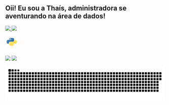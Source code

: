 ## Oii! Eu sou a Thaís, administradora se aventurando na área de dados!

<div>
  <a href="https://github.com/thaisflopes">
  <img height="100em" src="https://github-readme-stats.vercel.app/api?username=thaisflopes&show_icons=true&theme=ayu-mirage&include_all_commits=true&count_private=true"/>
  <img height="100em" src="https://github-readme-stats.vercel.app/api/top-langs/?username=thaisflopes&layout=compact&langs_count=7&theme=ayu-mirage"/>
</div>
  
<div style="display: inline_block"><br>
  <img align="center" alt="Python" height="30" width="40" src="https://raw.githubusercontent.com/devicons/devicon/master/icons/python/python-original.svg">
</div>
  
  ##
 
<div> 
  <a href = "mailto:thaisflopes.adm@gmail.com"><img src="https://img.shields.io/badge/-Gmail-%23333?style=for-the-badge&logo=gmail&logoColor=white" target="_blank"></a>
  <a href="https://www.linkedin.com/in/thaisflopes" target="_blank"><img src="https://img.shields.io/badge/-LinkedIn-%230077B5?style=for-the-badge&logo=linkedin&logoColor=white" target="_blank"></a>
  
  ![Snake animation](https://github.com/thaisflopes/thaisflopes/blob/output/github-contribution-grid-snake.svg)
 
</div>
